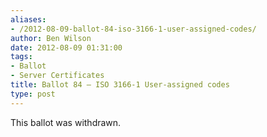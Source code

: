 ```yaml
---
aliases:
- /2012-08-09-ballot-84-iso-3166-1-user-assigned-codes/
author: Ben Wilson
date: 2012-08-09 01:31:00
tags:
- Ballot
- Server Certificates
title: Ballot 84 – ISO 3166-1 User-assigned codes
type: post
---
```


This ballot was withdrawn.